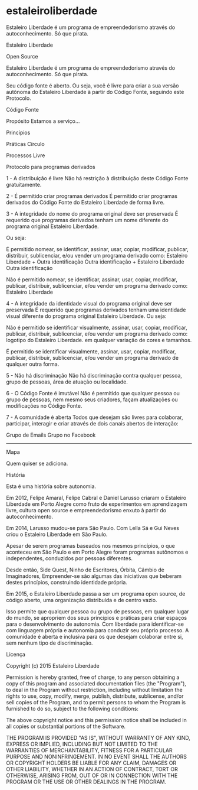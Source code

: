 # estaleiroliberdade
Estaleiro Liberdade é um programa de empreendedorismo através do autoconhecimento. Só que pirata.

Estaleiro Liberdade

Open Source

Estaleiro Liberdade é um programa de empreendedorismo através do autoconhecimento. Só que pirata.

Seu código fonte é aberto. Ou seja, você é livre para criar a sua versão autônoma do Estaleiro Liberdade à partir do Código Fonte, seguindo este Protocolo.

Código Fonte

Propósito
Estamos a serviço…

Princípios

Práticas
Círculo

Processos
Livre

Protocolo para programas derivados

1 - A distribuição é livre
Não há restrição à distribuição deste Código Fonte gratuitamente.

2 - É permitido criar programas derivados
É permitido criar programas derivados do Código Fonte do Estaleiro Liberdade de forma livre.

3 - A integridade do nome do programa original deve ser preservada
É requerido que programas derivados tenham um nome diferente do programa original Estaleiro Liberdade.

Ou seja:

É permitido nomear, se identificar, assinar, usar, copiar, modificar, publicar, distribuir, sublicenciar, e/ou vender um programa derivado como:
Estaleiro Liberdade + Outra identificação
Outra identificação + Estaleiro Liberdade
Outra identificação

Não é permitido nomear, se identificar, assinar, usar, copiar, modificar, publicar, distribuir, sublicenciar, e/ou vender um programa derivado como:
Estaleiro Liberdade

4 - A integridade da identidade visual do programa original deve ser preservada
É requerido que programas derivados tenham uma identidade visual diferente do programa original Estaleiro Liberdade.
Ou seja:

Não é permitido se identificar visualmente, assinar, usar, copiar, modificar, publicar, distribuir, sublicenciar, e/ou vender um programa derivado como:
logotipo do Estaleiro Liberdade. em qualquer variação de cores e tamanhos.

É permitido se identificar visualmente, assinar, usar, copiar, modificar, publicar, distribuir, sublicenciar, e/ou vender um programa derivado de qualquer outra forma.

5 - Não há discriminação
Não há discriminação contra qualquer pessoa, grupo de pessoas, área de atuação ou localidade.

6 - O Código Fonte é imutável
Não é permitido que qualquer pessoa ou grupo de pessoas, nem mesmo seus criadores, façam atualizações ou modificações no Código Fonte.

7 - A comunidade é aberta
Todos que desejam são livres para colaborar, participar, interagir e criar através de dois canais abertos de interação:

Grupo de Emails
Grupo no Facebook


------

Mapa

Quem quiser se adiciona.

História

Esta é uma história sobre autonomia.

Em 2012, Felipe Amaral, Felipe Cabral e Daniel Larusso criaram o Estaleiro Liberdade em Porto Alegre como fruto de experimentos em aprendizagem livre, cultura open source e empreendedorismo enxuto à partir do autoconhecimento.

Em 2014, Larusso mudou-se para São Paulo. Com Lella Sá e Gui Neves criou o Estaleiro Liberdade em São Paulo.

Apesar de serem programas baseados nos mesmos princípios, o que aconteceu em São Paulo e em Porto Alegre foram programas autônomos e independentes, conduzidos por pessoas diferentes. 

Desde então, Side Quest, Ninho de Escritores, Órbita, Câmbio de Imaginadores, Empreender-se são algumas das iniciativas que beberam destes princípios, construindo identidade própria.

Em 2015, o Estaleiro Liberdade passa a ser um programa open source, de código aberto, uma organização distribuída e de centro vazio.

Isso permite que qualquer pessoa ou grupo de pessoas, em qualquer lugar do mundo, se apropriem dos seus princípios e práticas para criar espaços para o desenvolvimento de autonomia. Com liberdade para identificar-se com linguagem própria e autonomia para conduzir seu próprio processo. A comunidade é aberta e inclusiva para os que desejam colaborar entre si, sem nenhum tipo de discriminação.

Licença

Copyright (c) 2015 Estaleiro Liberdade

Permission is hereby granted, free of charge, to any person obtaining a copy of
this program and associated documentation files (the "Program"), to deal in
the Program without restriction, including without limitation the rights to
use, copy, modify, merge, publish, distribute, sublicense, and/or sell copies of
the Program, and to permit persons to whom the Program is furnished to do so,
subject to the following conditions:

The above copyright notice and this permission notice shall be included in all
copies or substantial portions of the Software.

THE PROGRAM IS PROVIDED "AS IS", WITHOUT WARRANTY OF ANY KIND, EXPRESS OR
IMPLIED, INCLUDING BUT NOT LIMITED TO THE WARRANTIES OF MERCHANTABILITY, FITNESS
FOR A PARTICULAR PURPOSE AND NONINFRINGEMENT. IN NO EVENT SHALL THE AUTHORS OR
COPYRIGHT HOLDERS BE LIABLE FOR ANY CLAIM, DAMAGES OR OTHER LIABILITY, WHETHER
IN AN ACTION OF CONTRACT, TORT OR OTHERWISE, ARISING FROM, OUT OF OR IN
CONNECTION WITH THE PROGRAM OR THE USE OR OTHER DEALINGS IN THE PROGRAM.

